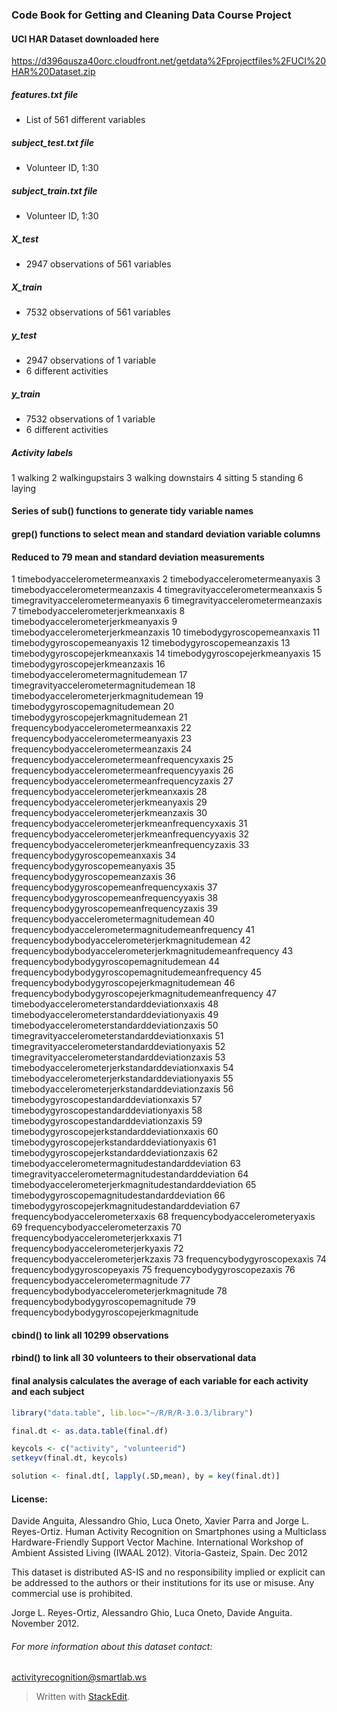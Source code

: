 ### Code Book for Getting and Cleaning Data Course Project

#### UCI HAR Dataset downloaded here
https://d396qusza40orc.cloudfront.net/getdata%2Fprojectfiles%2FUCI%20HAR%20Dataset.zip

##### features.txt file
+ List of 561 different variables
##### subject_test.txt file
+ Volunteer ID, 1:30
##### subject_train.txt file
+ Volunteer ID, 1:30
##### X_test
+ 2947 observations of 561 variables
##### X_train
+ 7532 observations of 561 variables
##### y_test
+ 2947 observations of 1 variable
+ 6 different activities
##### y_train
+ 7532 observations of 1 variable
+ 6 different activities

##### Activity labels
1 walking
2 walkingupstairs
3 walking downstairs
4 sitting
5 standing
6 laying

#### Series of sub() functions to generate tidy variable names

#### grep() functions to select mean and standard deviation variable columns

#### Reduced to 79 mean and standard deviation measurements
1	timebodyaccelerometermeanxaxis
2	timebodyaccelerometermeanyaxis
3	timebodyaccelerometermeanzaxis
4	timegravityaccelerometermeanxaxis
5	timegravityaccelerometermeanyaxis
6	timegravityaccelerometermeanzaxis
7	timebodyaccelerometerjerkmeanxaxis
8	timebodyaccelerometerjerkmeanyaxis
9	timebodyaccelerometerjerkmeanzaxis
10	timebodygyroscopemeanxaxis
11	timebodygyroscopemeanyaxis
12	timebodygyroscopemeanzaxis
13	timebodygyroscopejerkmeanxaxis
14	timebodygyroscopejerkmeanyaxis
15	timebodygyroscopejerkmeanzaxis
16	timebodyaccelerometermagnitudemean
17	timegravityaccelerometermagnitudemean
18	timebodyaccelerometerjerkmagnitudemean
19	timebodygyroscopemagnitudemean
20	timebodygyroscopejerkmagnitudemean
21	frequencybodyaccelerometermeanxaxis
22	frequencybodyaccelerometermeanyaxis
23	frequencybodyaccelerometermeanzaxis
24	frequencybodyaccelerometermeanfrequencyxaxis
25	frequencybodyaccelerometermeanfrequencyyaxis
26	frequencybodyaccelerometermeanfrequencyzaxis
27	frequencybodyaccelerometerjerkmeanxaxis
28	frequencybodyaccelerometerjerkmeanyaxis
29	frequencybodyaccelerometerjerkmeanzaxis
30	frequencybodyaccelerometerjerkmeanfrequencyxaxis
31	frequencybodyaccelerometerjerkmeanfrequencyyaxis
32	frequencybodyaccelerometerjerkmeanfrequencyzaxis
33	frequencybodygyroscopemeanxaxis
34	frequencybodygyroscopemeanyaxis
35	frequencybodygyroscopemeanzaxis
36	frequencybodygyroscopemeanfrequencyxaxis
37	frequencybodygyroscopemeanfrequencyyaxis
38	frequencybodygyroscopemeanfrequencyzaxis
39	frequencybodyaccelerometermagnitudemean
40	frequencybodyaccelerometermagnitudemeanfrequency
41	frequencybodybodyaccelerometerjerkmagnitudemean
42	frequencybodybodyaccelerometerjerkmagnitudemeanfrequency
43	frequencybodybodygyroscopemagnitudemean
44	frequencybodybodygyroscopemagnitudemeanfrequency
45	frequencybodybodygyroscopejerkmagnitudemean
46	frequencybodybodygyroscopejerkmagnitudemeanfrequency
47	timebodyaccelerometerstandarddeviationxaxis
48	timebodyaccelerometerstandarddeviationyaxis
49	timebodyaccelerometerstandarddeviationzaxis
50	timegravityaccelerometerstandarddeviationxaxis
51	timegravityaccelerometerstandarddeviationyaxis
52	timegravityaccelerometerstandarddeviationzaxis
53	timebodyaccelerometerjerkstandarddeviationxaxis
54	timebodyaccelerometerjerkstandarddeviationyaxis
55	timebodyaccelerometerjerkstandarddeviationzaxis
56	timebodygyroscopestandarddeviationxaxis
57	timebodygyroscopestandarddeviationyaxis
58	timebodygyroscopestandarddeviationzaxis
59	timebodygyroscopejerkstandarddeviationxaxis
60	timebodygyroscopejerkstandarddeviationyaxis
61	timebodygyroscopejerkstandarddeviationzaxis
62	timebodyaccelerometermagnitudestandarddeviation
63	timegravityaccelerometermagnitudestandarddeviation
64	timebodyaccelerometerjerkmagnitudestandarddeviation
65	timebodygyroscopemagnitudestandarddeviation
66	timebodygyroscopejerkmagnitudestandarddeviation
67	frequencybodyaccelerometerxaxis
68	frequencybodyaccelerometeryaxis
69	frequencybodyaccelerometerzaxis
70	frequencybodyaccelerometerjerkxaxis
71	frequencybodyaccelerometerjerkyaxis
72	frequencybodyaccelerometerjerkzaxis
73	frequencybodygyroscopexaxis
74	frequencybodygyroscopeyaxis
75	frequencybodygyroscopezaxis
76	frequencybodyaccelerometermagnitude
77	frequencybodybodyaccelerometerjerkmagnitude
78	frequencybodybodygyroscopemagnitude
79	frequencybodybodygyroscopejerkmagnitude

#### cbind() to link all 10299 observations

#### rbind() to link all 30 volunteers to their observational data

#### final analysis calculates the average of each variable for each activity and each subject
```r
library("data.table", lib.loc="~/R/R/R-3.0.3/library")

final.dt <- as.data.table(final.df)

keycols <- c("activity", "volunteerid")
setkeyv(final.dt, keycols)

solution <- final.dt[, lapply(.SD,mean), by = key(final.dt)]
```

#### License:
Davide Anguita, Alessandro Ghio, Luca Oneto, Xavier Parra and Jorge L. Reyes-Ortiz. Human Activity Recognition on Smartphones using a Multiclass Hardware-Friendly Support Vector Machine. International Workshop of Ambient Assisted Living (IWAAL 2012). Vitoria-Gasteiz, Spain. Dec 2012

This dataset is distributed AS-IS and no responsibility implied or explicit can be addressed to the authors or their institutions for its use or misuse. Any commercial use is prohibited.

Jorge L. Reyes-Ortiz, Alessandro Ghio, Luca Oneto, Davide Anguita. November 2012.

###### For more information about this dataset contact: 
activityrecognition@smartlab.ws

> Written with [StackEdit](https://stackedit.io/).
